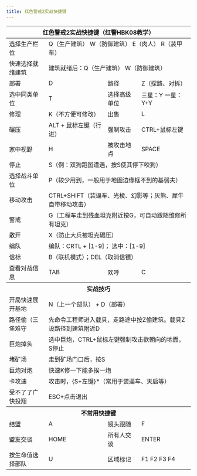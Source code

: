 ```yaml
---
title: 红色警戒2实战快捷键
---
```


<table>
<thead>
  <tr>
    <th colspan="4">红色警戒2实战快捷键（红警HBK08教学）</th>
  </tr>
</thead>
<tbody>
  <tr>
    <td>选择生产栏位</td>
    <td colspan="3">Q（生产建筑） W（防御建筑） E（肉人） R（装甲车）</td>
  </tr>
  <tr>
    <td>快速选择就绪建筑</td>
    <td colspan="3">建筑就绪后：Q（生产建筑） W（防御建筑）</td>
  </tr>
  <tr>
    <td>部署</td>
    <td>D </td>
    <td>路径</td>
    <td>Z（探路、对拆）</td>
  </tr>
  <tr>
    <td>选中同类单位</td>
    <td>T</td>
    <td>选择高级单位</td>
    <td>三星：Y 一星：Y+Y</td>
  </tr>
  <tr>
    <td>修理</td>
    <td>K（不方便可修改）</td>
    <td>出售</td>
    <td>L</td>
  </tr>
  <tr>
    <td>碾压</td>
    <td>ALT + 鼠标左键（行进）</td>
    <td>强制攻击</td>
    <td>CTRL+鼠标左键</td>
  </tr>
  <tr>
    <td>家中视野</td>
    <td>H</td>
    <td>被攻击地点</td>
    <td>SPACE</td>
  </tr>
  <tr>
    <td>停止</td>
    <td colspan="3">S（例：双狗跑图遭遇，按S使其停下咬狗）</td>
  </tr>
  <tr>
    <td>选择战斗单位</td>
    <td colspan="3">P（较少用到，一般用于地图边缘框不到的基弱夫）</td>
  </tr>
  <tr>
    <td>移动攻击</td>
    <td colspan="3">CTRL+SHIFT（装逼车、光棱、幻影等；灰熊、犀牛自带移动攻击）</td>
  </tr>
  <tr>
    <td>警戒</td>
    <td colspan="3">G（工程车走到残血坦克附近按G，可自动跟随维修所有坦克）</td>
  </tr>
  <tr>
    <td>散开</td>
    <td colspan="3">X（防止大兵被坦克碾压）</td>
  </tr>
  <tr>
    <td>编队</td>
    <td colspan="3">编队：CRTL + [1-9]； 选中：[1-9]</td>
  </tr>
  <tr>
    <td>信标</td>
    <td colspan="3">B（联机模式）；DEL（取消信镖）</td>
  </tr>
  <tr>
    <td>查看对战信息</td>
    <td>TAB</td>
    <td>欢呼</td>
    <td>C</td>
  </tr>
  <tr>
    <th colspan="4">实战技巧</th>
  </tr>
  <tr>
    <td>开局快速展开基地</td>
    <td colspan="3">N（上一个部队） + D（部署）</td>
  </tr>
  <tr>
    <td>路径偷（三堡难守</td>
    <td colspan="3">先命令工程师进入载具，走路途中按Z偷建筑。载具Z设路径到建筑附近D</td>
  </tr>
  <tr>
    <td>巨炮掉头</td>
    <td colspan="3">选中巨炮，CTRL+鼠标左键强制攻击欲朝向的地面，S停止</td>
  </tr>
  <tr>
    <td>堵矿场</td>
    <td colspan="3">走到矿场门口后，按S</td>
  </tr>
  <tr>
    <td>巨炮对炮</td>
    <td colspan="3">快速K修一下能多挨一炮</td>
  </tr>
  <tr>
    <td>卡攻速</td>
    <td colspan="3">攻击时，{S+左键}*（常用于装逼车、天启等）</td>
  </tr>
  <tr>
    <td>受不了了广快投翔</td>
    <td colspan="3">ESC+点击退出</td>
  </tr>
  <tr>
    <th colspan="4">不常用快捷键</th>
  </tr>
  <tr>
    <td>结盟</td>
    <td>A</td>
    <td>镜头跟随</td>
    <td>F</td>
  </tr>
  <tr>
    <td>盟友交谈</td>
    <td>HOME</td>
    <td>所有人交谈</td>
    <td>ENTER</td>
  </tr>
  <tr>
    <td>按生命值选择部队</td>
    <td>U</td>
    <td>区域标记</td>
    <td>F1 F2 F3 F4</td>
  </tr>
</tbody>
</table>